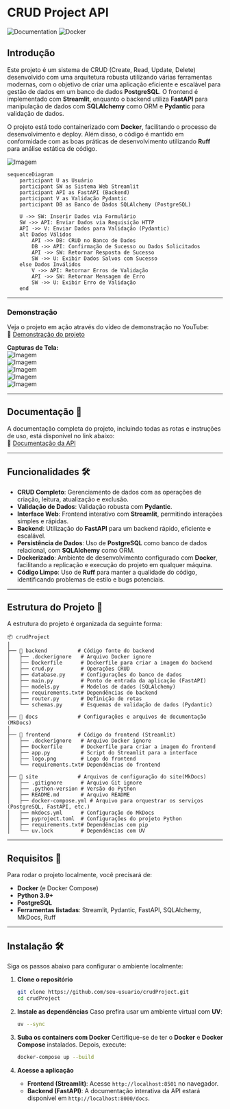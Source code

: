 # CRUD Project API
![Documentation](https://img.shields.io/badge/Documentation-Available-green.svg)
![Docker](https://img.shields.io/badge/Docker-Containerization-blue)
## Introdução
Este projeto é um sistema de CRUD (Create, Read, Update, Delete) desenvolvido com uma arquitetura robusta utilizando várias ferramentas modernas, com o objetivo de criar uma aplicação eficiente e escalável para gestão de dados em um banco de dados **PostgreSQL**. O frontend é implementado com **Streamlit**, enquanto o backend utiliza **FastAPI** para manipulação de dados com **SQLAlchemy** como ORM e **Pydantic** para validação de dados. 

O projeto está todo containerizado com **Docker**, facilitando o processo de desenvolvimento e deploy. Além disso, o código é mantido em conformidade com as boas práticas de desenvolvimento utilizando **Ruff** para análise estática de código.

![Imagem](https://github.com/Jownao/crudProjectAPI/blob/main/pics/arquitetura.jpg)  

```mermaid
sequenceDiagram
    participant U as Usuário
    participant SW as Sistema Web Streamlit
    participant API as FastAPI (Backend)
    participant V as Validação Pydantic
    participant DB as Banco de Dados SQLAlchemy (PostgreSQL)
    
    U ->> SW: Inserir Dados via Formulário
    SW ->> API: Enviar Dados via Requisição HTTP
    API ->> V: Enviar Dados para Validação (Pydantic)
    alt Dados Válidos
        API ->> DB: CRUD no Banco de Dados
        DB ->> API: Confirmação de Sucesso ou Dados Solicitados
        API ->> SW: Retornar Resposta de Sucesso
        SW ->> U: Exibir Dados Salvos com Sucesso
    else Dados Inválidos
        V ->> API: Retornar Erros de Validação
        API ->> SW: Retornar Mensagem de Erro
        SW ->> U: Exibir Erro de Validação
    end
```

---

### Demonstração
Veja o projeto em ação através do vídeo de demonstração no YouTube:  
🔗 [Demonstração do projeto](https://youtu.be/8HLwC8Y_jNw)

**Capturas de Tela:**  
![Imagem](https://github.com/Jownao/crudProjectAPI/blob/main/pics/post.jpg)  
![Imagem](https://github.com/Jownao/crudProjectAPI/blob/main/pics/get.jpg)  
![Imagem](https://github.com/Jownao/crudProjectAPI/blob/main/pics/get1.jpg)  
![Imagem](https://github.com/Jownao/crudProjectAPI/blob/main/pics/delete.jpg)  
![Imagem](https://github.com/Jownao/crudProjectAPI/blob/main/pics/put.jpg)  

---

## Documentação 📄
A documentação completa do projeto, incluindo todas as rotas e instruções de uso, está disponível no link abaixo:  
🔗 [Documentação da API](https://jownao.github.io/crudProjectAPI/)

---

## Funcionalidades 🛠️
- **CRUD Completo**: Gerenciamento de dados com as operações de criação, leitura, atualização e exclusão.
- **Validação de Dados**: Validação robusta com **Pydantic**.
- **Interface Web**: Frontend interativo com **Streamlit**, permitindo interações simples e rápidas.
- **Backend**: Utilização do **FastAPI** para um backend rápido, eficiente e escalável.
- **Persistência de Dados**: Uso de **PostgreSQL** como banco de dados relacional, com **SQLAlchemy** como ORM.
- **Dockerizado**: Ambiente de desenvolvimento configurado com **Docker**, facilitando a replicação e execução do projeto em qualquer máquina.
- **Código Limpo**: Uso de **Ruff** para manter a qualidade do código, identificando problemas de estilo e bugs potenciais.

---

## Estrutura do Projeto 📂
A estrutura do projeto é organizada da seguinte forma:


```plaintext
📦 crudProject
│
├── 📁 backend          # Código fonte do backend
│   ├── .dockerignore   # Arquivo Docker ignore
│   ├── Dockerfile      # Dockerfile para criar a imagem do backend
│   ├── crud.py         # Operações CRUD
│   ├── database.py     # Configurações do banco de dados
│   ├── main.py         # Ponto de entrada da aplicação (FastAPI)
│   ├── models.py       # Modelos de dados (SQLAlchemy)
│   ├── requirements.txt# Dependências do backend
│   ├── router.py       # Definição de rotas
│   └── schemas.py      # Esquemas de validação de dados (Pydantic)
│
├── 📁 docs             # Configurações e arquivos de documentação (MkDocs)
│
├── 📁 frontend         # Código do frontend (Streamlit)
│   ├── .dockerignore   # Arquivo Docker ignore
│   ├── Dockerfile      # Dockerfile para criar a imagem do frontend
│   ├── app.py          # Script do Streamlit para a interface
│   ├── logo.png        # Logo do frontend
│   └── requirements.txt# Dependências do frontend
│
├── 📁 site             # Arquivos de configuração do site(MkDocs)
│   ├── .gitignore      # Arquivo Git ignore
│   ├── .python-version # Versão do Python
│   ├── README.md       # Arquivo README
│   ├── docker-compose.yml # Arquivo para orquestrar os serviços (PostgreSQL, FastAPI, etc.)
│   ├── mkdocs.yml      # Configuração do MkDocs
│   ├── pyproject.toml  # Configurações do projeto Python
│   ├── requirements.txt# Dependências com pip
│   └── uv.lock         # Dependências com UV
```

---

## Requisitos 🔧
Para rodar o projeto localmente, você precisará de:

- **Docker** (e Docker Compose)
- **Python 3.9+**
- **PostgreSQL**
- **Ferramentas listadas**: Streamlit, Pydantic, FastAPI, SQLAlchemy, MkDocs, Ruff

---

## Instalação 🛠️

Siga os passos abaixo para configurar o ambiente localmente:

1. **Clone o repositório**
   ```bash
   git clone https://github.com/seu-usuario/crudProject.git
   cd crudProject
   ```

2. **Instale as dependências**
   Caso prefira usar um ambiente virtual com **UV**:
   ```bash
   uv --sync
   ```

3. **Suba os containers com Docker**
   Certifique-se de ter o **Docker** e **Docker Compose** instalados. Depois, execute:
   ```bash
   docker-compose up --build
   ```

4. **Acesse a aplicação**
   - **Frontend (Streamlit)**: Acesse `http://localhost:8501` no navegador.
   - **Backend (FastAPI)**: A documentação interativa da API estará disponível em `http://localhost:8000/docs`.

